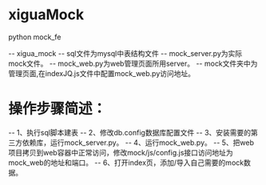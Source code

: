 # xiguaMock
python mock_fe

-- xigua_mock
-- sql文件为mysql中表结构文件
-- mock_server.py为实际mock文件。
-- mock_web.py为web管理页面所用server。
-- mock文件夹中为管理页面,在indexJQ.js文件中配置mock_web.py访问地址。

# 操作步骤简述：
-- 1、执行sql脚本建表
-- 2、修改db.config数据库配置文件
-- 3、安装需要的第三方依赖库，运行mock_server.py。
-- 4、运行mock_web.py。
-- 5、把web项目拷贝到web容器中正常访问，修改mock/js/config.js接口访问地址为mock_web的地址和端口。
-- 6、打开index页，添加/导入自己需要的mock数据。
